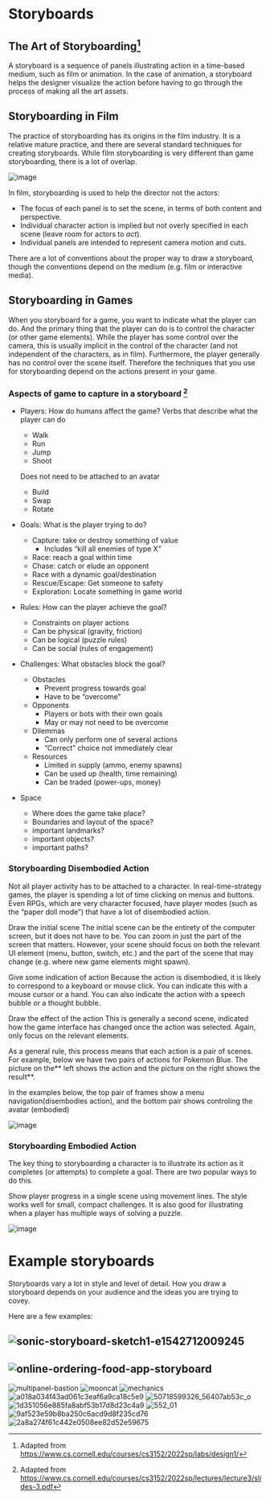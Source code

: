# Storyboards

## The Art of Storyboarding[^1]

A storyboard is a sequence of panels illustrating action in a time-based medium, such as film or animation. In the case of animation, a storyboard helps the designer visualize the action before having to go through the process of making all the art assets.

## Storyboarding in Film

The practice of storyboarding has its origins in the film industry. It is a relative mature practice, and there are several standard techniques for creating storyboards. While film storyboarding is very different than game storyboarding, there is a lot of overlap.

![image](https://github.com/kenpower/kenpower.com/assets/105429/b3f396bd-a1d6-454b-9bbd-ad0a0c14ef9c)

In film, storyboarding is used to help the director not the actors:

- The focus of each panel is to set the scene, in terms of both content and perspective.
- Individual character action is implied but not overly specified in each scene (leave room for actors to _act_).
- Individual panels are intended to represent camera motion and cuts.

There are a lot of conventions about the proper way to draw a storyboard, though the conventions depend on the medium (e.g. film or interactive media).

## Storyboarding in Games

When you storyboard for a game, you want to indicate what the player can do. And the primary thing that the player can do is to control the character (or other game elements). While the player has some control over the camera, this is usually implicit in the control of the character (and not independent of the characters, as in film). Furthermore, the player generally has no control over the scene itself. Therefore the techniques that you use for storyboarding depend on the actions present in your game.

### Aspects of game to capture in a storyboard [^2]

- Players: How do humans affect the game?
  Verbs that describe what the player can do

  - Walk
  - Run
  - Jump
  - Shoot

  Does not need to be attached to an avatar

  - Build
  - Swap
  - Rotate

- Goals: What is the player trying to do?
  - Capture: take or destroy something of value
    - Includes “kill all enemies of type X”
  - Race: reach a goal within time
  - Chase: catch or elude an opponent
  - Race with a dynamic goal/destination
  - Rescue/Escape: Get someone to safety
  - Exploration: Locate something in game world
- Rules: How can the player achieve the goal?
  - Constraints on player actions
  - Can be physical (gravity, friction)
  - Can be logical (puzzle rules)
  - Can be social (rules of engagement)
- Challenges: What obstacles block the goal?

  - Obstacles
    - Prevent progress towards goal
    - Have to be “overcome”
  - Opponents
    - Players or bots with their own goals
    - May or may not need to be overcome
  - Dilemmas
    - Can only perform one of several actions
    - “Correct” choice not immediately clear
  - Resources
    - Limited in supply (ammo, enemy spawns)
    - Can be used up (health, time remaining)
    - Can be traded (power-ups, money)

- Space
  - Where does the game take place?
  - Boundaries and layout of the space?
  - important landmarks?
  - important objects?
  - important paths?

### Storyboarding Disembodied Action

Not all player activity has to be attached to a character. In real-time-strategy games, the player is spending a lot of time clicking on menus and buttons. Even RPGs, which are very character focused, have player modes (such as the “paper doll mode”) that have a lot of disembodied action.

Draw the initial scene
The initial scene can be the entirety of the computer screen, but it does not have to be. You can zoom in just the part of the screen that matters. However, your scene should focus on both the relevant UI element (menu, button, switch, etc.) and the part of the scene that may change (e.g. where new game elements might spawn).

Give some indication of action
Because the action is disembodied, it is likely to correspond to a keyboard or mouse click. You can indicate this with a mouse cursor or a hand. You can also indicate the action with a speech bubble or a thought bubble.

Draw the effect of the action
This is generally a second scene, indicated how the game interface has changed once the action was selected. Again, only focus on the relevant elements.

As a general rule, this process means that each action is a pair of scenes. For example, below we have two pairs of actions for Pokemon Blue. The picture on the** left shows the action and the picture on the right shows the result**.

In the examples below, the top pair of frames show a menu navigation(disembodies action), and the bottom pair shows controling the avatar (embodied)

![image](https://github.com/KenPowerClassroom/InteractionDesign/assets/105429/b9e3427d-650a-4f8c-b30d-963fb295fcfb)

### Storyboarding Embodied Action

The key thing to storyboarding a character is to illustrate its action as it completes (or attempts) to complete a goal. There are two popular ways to do this.

Show player progress in a single scene using movement lines. The style works well for small, compact challenges. It is also good for illustrating when a player has multiple ways of solving a puzzle.

![image](https://github.com/KenPowerClassroom/InteractionDesign/assets/105429/e47ec006-757d-4be1-993b-db751834cd5f)

# Example storyboards

Storyboards vary a lot in style and level of detail. How you draw a storyboard depends on your audience and the ideas you are trying to covey.

Here are a few examples:

![sonic-storyboard-sketch1-e1542712009245](https://github.com/KenPowerClassroom/InteractionDesign/assets/105429/c0855635-3fb1-4762-8340-07d5c6d0d502)
---
![online-ordering-food-app-storyboard](https://github.com/KenPowerClassroom/InteractionDesign/assets/105429/b1831917-f68e-47f2-9578-779140d1f8f5)
---
![multipanel-bastion](https://github.com/KenPowerClassroom/InteractionDesign/assets/105429/f47c021a-3b06-4d62-8626-7a592c98d455)
![mooncat](https://github.com/KenPowerClassroom/InteractionDesign/assets/105429/1935db42-49ef-415b-be71-16e592cc04a1)
![mechanics](https://github.com/KenPowerClassroom/InteractionDesign/assets/105429/6c52683b-cbbf-48b1-960b-958ac42542b5)
![a018a034f43ad061c3eaf6a9ca18c5e9](https://github.com/KenPowerClassroom/InteractionDesign/assets/105429/42feaac8-ae6e-4e1b-aa33-2d3870c4c430)
![50718599326_56407ab53c_o](https://github.com/KenPowerClassroom/InteractionDesign/assets/105429/f205d614-3fa5-4ca6-b21e-e8877fbb09c9)
![1d351056e885fa8abf53b17d8d23c4a9](https://github.com/KenPowerClassroom/InteractionDesign/assets/105429/9a61d7d0-bd72-4ca6-b553-a180c01095ee)
![552_01](https://github.com/KenPowerClassroom/InteractionDesign/assets/105429/9c64950d-5f10-463c-937e-3929eefc71b5)
![9af523e59b8ba250c6acd9d8f235cd76](https://github.com/KenPowerClassroom/InteractionDesign/assets/105429/d78de6a6-4a2f-4a55-b9cc-3e2e99795bd9)
![2a8a274f61c442e0508ee82d52e59675](https://github.com/KenPowerClassroom/InteractionDesign/assets/105429/d7a05bbe-6e66-4109-b27b-3eb0e321c9f5)



[^1]: Adapted from https://www.cs.cornell.edu/courses/cs3152/2022sp/labs/design1/
[^2]: Adapted from https://www.cs.cornell.edu/courses/cs3152/2022sp/lectures/lecture3/slides-3.pdf

